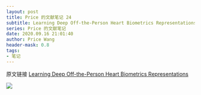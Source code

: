 ```yaml
---
layout: post
title: Price 的文献笔记 24
subtitle: Learning Deep Off-the-Person Heart Biometrics Representations
series: Price 的文献笔记
date: 2020.09.16 21:01:40
author: Price Wang
header-mask: 0.8
tags:
- 笔记
---
```


原文链接 [Learning Deep Off-the-Person Heart Biometrics Representations](https://ieeexplore.ieee.org/document/8219706)

<img class="post_img" src="{{ site.baseurl }}/img/post/{{ page.series }}/{{ page.title }}.png">

